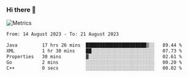 ### Hi there 👋

![Metrics](https://github.com/radoapx/radoapx/blob/main/github-metrics.svg)

<!--START_SECTION:waka-->

```txt
From: 14 August 2023 - To: 21 August 2023

Java         17 hrs 26 mins  ██████████████████████▒░░   89.44 %
XML          1 hr 30 mins    ██░░░░░░░░░░░░░░░░░░░░░░░   07.73 %
Properties   30 mins         ▓░░░░░░░░░░░░░░░░░░░░░░░░   02.61 %
Go           2 mins          ░░░░░░░░░░░░░░░░░░░░░░░░░   00.20 %
C++          0 secs          ░░░░░░░░░░░░░░░░░░░░░░░░░   00.02 %
```

<!--END_SECTION:waka-->

<!--
**radoapx/radoapx** is a ✨ _special_ ✨ repository because its `README.md` (this file) appears on your GitHub profile.

Here are some ideas to get you started:

- 🔭 I’m currently working on ...
- 🌱 I’m currently learning ...
- 👯 I’m looking to collaborate on ...
- 🤔 I’m looking for help with ...
- 💬 Ask me about ...
- 📫 How to reach me: ...
- 😄 Pronouns: ...
- ⚡ Fun fact: ...
-->
